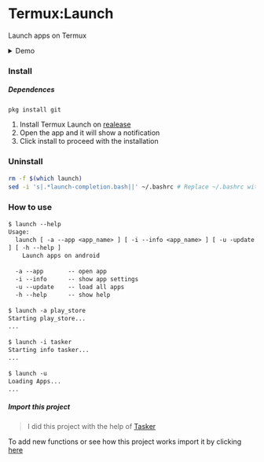 # Termux:Launch
Launch apps on Termux

<details markdown='1'>
    <summary>Demo</summary>
    <img src="demo.gif" alt="demo">
</details>


### Install

##### Dependences
    pkg install git

1. Install Termux Launch on [realease](https://github.com/GlitchYou/termux-launch/releases/tag/1.2)
2. Open the app and it will show a notification
3. Click install to proceed with the installation


### Uninstall

```bash
rm -f $(which launch)
sed -i 's|.*launch-completion.bash||' ~/.bashrc # Replace ~/.bashrc with your shell's config file
```


### How to use

    $ launch --help
    Usage:
      launch [ -a --app <app_name> ] [ -i --info <app_name> ] [ -u -update ] [ -h --help ]
        Launch apps on android
      
      -a --app       -- open app
      -i --info      -- show app settings
      -u --update    -- load all apps
      -h --help      -- show help
 
    $ launch -a play_store
    Starting play_store...
    ...

    $ launch -i tasker
    Starting info tasker...
    ...

    $ launch -u
    Loading Apps...
    ...


##### Import this project

> I did this project with the help of [Tasker](https://play.google.com/store/apps/details?id=net.dinglisch.android.taskerm)

To add new functions or see how this project works import it by clicking [here](https://taskernet.com/shares/?user=AS35m8lZFkvcWqyrgtPNlB2Mh52ouETCHLjBo4o18oCQ0xa81fNP%2Fw5ZsXNm7UpARlC3g9C%2BsFR3pw%3D%3D&id=Project%3ATermux%3ALaunch)
